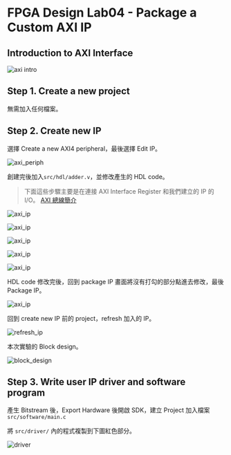 FPGA Design Lab04 - Package a Custom AXI IP
=============================================

## Introduction to AXI Interface

![axi intro](images/axi.png)


## Step 1. Create a new project

無需加入任何檔案。

## Step 2. Create new IP

選擇 Create a new AXI4 peripheral，最後選擇 Edit IP。

![axi_periph](images/creat_axi_ip.png)  

創建完後加入`src/hdl/adder.v`，並修改產生的 HDL code。

> 下面這些步驟主要是在連接 AXI Interface Register 和我們建立的 IP 的 I/O。
> [AXI 總線簡介](https://www.twblogs.net/a/5b8cb90d2b7177188334d3a7)

![axi_ip](images/add_inst_out.png)  

![axi_ip](images/change_reg.png)

![axi_ip](images/add_user_hdl.png)

![axi_ip](images/add_ip_out.png)

![axi_ip](images/add_port.png)

HDL code 修改完後，回到 package IP 畫面將沒有打勾的部分點進去修改，最後 Package IP。

![axi_ip](images/merge.png)

回到 create new IP 前的 project，refresh 加入的 IP。

![refresh_ip](images/refresh_ip.png)

本次實驗的 Block design。

![block_design](images/block_design.png)

## Step 3. Write user IP driver and software program

產生 Bitstream 後，Export Hardware 後開啟 SDK，建立 Project 加入檔案 `src/software/main.c`

將 `src/driver/` 內的程式複製到下圖紅色部分。

![driver](images/driver.png)
